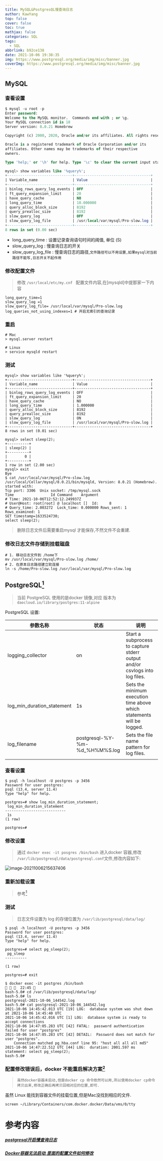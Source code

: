 ```yaml
---
title: MySQL&PostgresQL慢查询日志
author: KawYang
top: false
cover: false
toc: true
mathjax: false
categories: SQL
tags:
  - SQL
abbrlink: b92ce138
date: 2021-10-06 19:38:35
img: https://www.postgresql.org/media/img/misc/banner.jpg
coverImg: https://www.postgresql.org/media/img/misc/banner.jpg
---
```

## MySQL

### 查看设置

```sql
$ mysql -u root -p
Enter password: 
Welcome to the MySQL monitor.  Commands end with ; or \g.
Your MySQL connection id is 18
Server version: 8.0.21 Homebrew

Copyright (c) 2000, 2020, Oracle and/or its affiliates. All rights reserved.

Oracle is a registered trademark of Oracle Corporation and/or its
affiliates. Other names may be trademarks of their respective
owners.

Type 'help;' or '\h' for help. Type '\c' to clear the current input statement.

mysql> show variables like '%query%';
+------------------------------+-----------------------------------+
| Variable_name                | Value                             |
+------------------------------+-----------------------------------+
| binlog_rows_query_log_events | OFF                               |
| ft_query_expansion_limit     | 20                                |
| have_query_cache             | NO                                |
| long_query_time              | 10.000000                         |
| query_alloc_block_size       | 8192                              |
| query_prealloc_size          | 8192                              |
| slow_query_log               | OFF                               |
| slow_query_log_file          | /usr/local/var/mysql/Pro-slow.log |
+------------------------------+-----------------------------------+
8 rows in set (0.00 sec)
```

- long_query_time : 设置记录查询语句时间的阈值, 单位 (S)
- slow_query_log : 慢查询日志的开关
- slow_query_log_file : 慢查询日志的路径,`文件路径可以不用设置,如果mysql对当前路径不能写,日志开关不起作用`

### 修改配置文件

> 修改 `/usr/local/etc/my.cnf ` 配置文件内容,在[mysqld]中提那家一下内容

```vim
long_query_time=1 
slow_query_log =1
slow_query_log_file= /usr/local/var/mysql/Pro-slow.log
log_queries_not_using_indexes=1 # 开启无索引的查询记录
```

### 重启 

```shell
# Mac
> mysql.server restart

# Linux 
> service mysqld restart
```

### 测试

```shell
mysql> show variables like '%query%';
+------------------------------+-----------------------------------+
| Variable_name                | Value                             |
+------------------------------+-----------------------------------+
| binlog_rows_query_log_events | OFF                               |
| ft_query_expansion_limit     | 20                                |
| have_query_cache             | NO                                |
| long_query_time              | 1.000000                          |
| query_alloc_block_size       | 8192                              |
| query_prealloc_size          | 8192                              |
| slow_query_log               | ON                                |
| slow_query_log_file          | /usr/local/var/mysql/Pro-slow.log |
+------------------------------+-----------------------------------+
8 rows in set (0.01 sec)

mysql> select sleep(2);
+----------+
| sleep(2) |
+----------+
|        0 |
+----------+
1 row in set (2.00 sec)
mysql> exit
Bye
$ cat /usr/local/var/mysql/Pro-slow.log
/usr/local/Cellar/mysql/8.0.21/bin/mysqld, Version: 8.0.21 (Homebrew). started with:
Tcp port: 3306  Unix socket: /tmp/mysql.sock
Time                 Id Command    Argument
# Time: 2021-10-06T12:52:12.249937Z
# User@Host: root[root] @ localhost []  Id:     8
# Query_time: 2.003272  Lock_time: 0.000000 Rows_sent: 1  Rows_examined: 1
SET timestamp=1633524730;
select sleep(2);

```

> 删除日志文件后需要重启mysql 才能保存,不然文件不会重建.

### 修改日志文件存储到挂载磁盘

```shell
# 1. 移动日志文件到 /home下
mv /usr/local/var/mysql/Pro-slow.log /home/
# 2. 在原本日志路径建立软连接
ln -s /home/Pro-slow.log /usr/local/var/mysql/Pro-slow.log
```

## PostgreSQL[<sup>1</sup>](#refer-anchor-1)

> 当前 PostgreSQL 使用的是docker 镜像,对应 版本为 `daocloud.io/library/postgres:11-alpine`

PostgreSQL 设置:

| 参数名称                   | 状态                           | 说明                                                         |
| -------------------------- | ------------------------------ | ------------------------------------------------------------ |
| logging_collector          | on                             | Start a subprocess to capture stderr output and/or csvlogs into log files. |
| log_min_duration_statement | 1s                             | Sets the minimum execution time above which statements will be logged. |
| log_filename               | postgresql-%Y-%m-%d_%H%M%S.log | Sets the file name pattern for log files.                    |
|                            |                                |                                                              |

### 查看设置

```shell
$ psql -h localhost -U postgres -p 3456
Password for user postgres: 
psql (13.4, server 11.4)
Type "help" for help.

postgres=# show log_min_duration_statement;
 log_min_duration_statement 
----------------------------
 1s
(1 row)

postgres=# 
```



### 修改设置

> 通过 `docker exec -it posgres /bin/bash` 进入docker 容器,修改 `/var/lib/postgresql/data/postgresql.conf`文件,修改内容如下:

![image-20211006215637406](https://gitee.com/KawYang/image/raw/master/img/image-20211006215637406.png)



### 重新加载设置
> 参考[<sup>1</sup>](#refer-anchor-1)
### 测试

> 日志文件设置为 log 的存储位置为 `/var/lib/postgresql/data/log/`

```shell
$ psql -h localhost -U postgres -p 3456  
Password for user postgres: 
psql (13.4, server 11.4)
Type "help" for help.

postgres=# select pg_sleep(2);
 pg_sleep 
----------
 
(1 row)

postgres=# exit

$ docker exec -it postgres /bin/bash                                                                                                                                                                                     22:45  
bash-5.0# cd /var/lib/postgresql/data/log/
bash-5.0# ls
postgresql-2021-10-06_144542.log
bash-5.0# cat postgresql-2021-10-06_144542.log 
2021-10-06 14:45:42.013 UTC [19] LOG:  database system was shut down at 2021-10-06 14:45:40 UTC
2021-10-06 14:45:42.016 UTC [1] LOG:  database system is ready to accept connections
2021-10-06 14:47:05.283 UTC [42] FATAL:  password authentication failed for user "postgres"
2021-10-06 14:47:05.283 UTC [42] DETAIL:  Password does not match for user "postgres".
	Connection matched pg_hba.conf line 95: "host all all all md5"
2021-10-06 14:47:22.512 UTC [44] LOG:  duration: 2001.597 ms  statement: select pg_sleep(2);
bash-5.0# 

```

### 配置修改错误后，docker 不能重启解决方案[<sup>2</sup>](#refer-anchor-2)

> `虽然docker容器未启动,但是docker cp 命令依然可以用,所以使用docker cp命令拷贝出来,修改正确后再拷贝回相对应的位置,即可.`

虽然 Linux 能找到容器文件的挂载位置,但是Mac没找到相应的文件.

`screen ~/Library/Containers/com.docker.docker/Data/vms/0/tty`

# 参考内容

<h5 id ='refer-anchor-1'><a href ="https://www.jianshu.com/p/78fe12174d25)">postgresql开启慢查询日志</a></h5>
<h5 id ='refer-anchor-2'><a href ="https://zhuanlan.zhihu.com/p/159426055">Docker容器无法启动,里面的配置文件如何修改</a></h5>   

